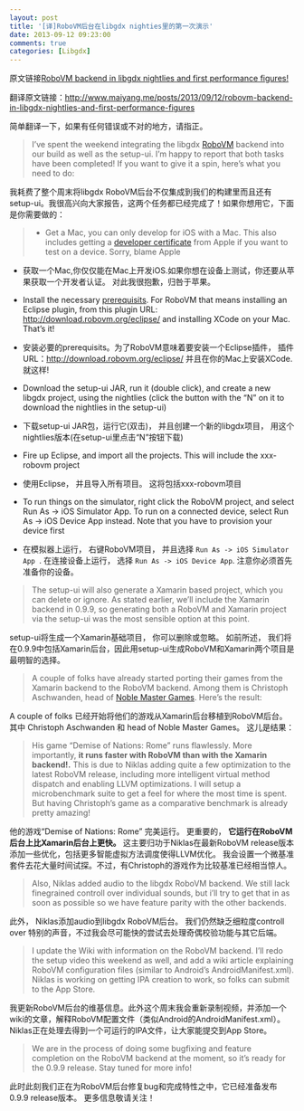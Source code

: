 ```yaml
---
layout: post
title: '[译]RoboVM后台在libgdx nighties里的第一次演示'
date: 2013-09-12 09:23:00
comments: true
categories: [Libgdx]
---
```

原文链接[RoboVM backend in libgdx nightlies and first performance figures!](http://www.badlogicgames.com/wordpress/?p=3161)

翻译原文链接：http://www.maiyang.me/posts/2013/09/12/robovm-backend-in-libgdx-nightlies-and-first-performance-figures

简单翻译一下，如果有任何错误或不对的地方，请指正。

> I’ve spent the weekend integrating the libgdx [RoboVM](http://www.robovm.org/) backend into our build as well as the setup-ui. I’m happy to report that both tasks have been completed! If you want to give it a spin, here’s what you need to do:

我耗费了整个周末将libgdx RoboVM后台不仅集成到我们的构建里而且还有setup-ui。我很高兴向大家报告，这两个任务都已经完成了！如果你想用它，下面是你需要做的：

> - Get a Mac, you can only develop for iOS with a Mac. This also includes getting a [developer certificate](https://developer.apple.com/) from Apple if you want to test on a device. Sorry, blame Apple

- 获取一个Mac,你仅仅能在Mac上开发iOS.如果你想在设备上测试，你还要从苹果获取一个开发者认证。 对此我很抱歉，归咎于苹果。

- Install the necessary [prerequisits](https://code.google.com/p/libgdx/wiki/Prerequisits). For RoboVM that means installing an Eclipse plugin, from this plugin URL: http://download.robovm.org/eclipse/ and installing XCode on your Mac. That’s it!

- 安装必要的prerequisits。为了RoboVM意味着要安装一个Eclipse插件， 插件URL：http://download.robovm.org/eclipse/ 并且在你的Mac上安装XCode. 就这样!

<!--more-->
- Download the setup-ui JAR, run it (double click), and create a new libgdx project, using the nightlies (click the button with the “N” on it to download the nightlies in the setup-ui)

- 下载setup-ui JAR包，运行它(双击)， 并且创建一个新的libgdx项目， 用这个nightlies版本(在setup-ui里点击“N”按钮下载)

- Fire up Eclipse, and import all the projects. This will include the xxx-robovm project

- 使用Eclipse， 并且导入所有项目。 这将包括xxx-robovm项目

- To run things on the simulator, right click the RoboVM project, and select Run As -> iOS Simulator App. To run on a connected device, select Run As -> iOS Device App instead. Note that you have to provision your device first

- 在模拟器上运行， 右键RoboVM项目， 并且选择 `Run As -> iOS Simulator App `. 在连接设备上运行， 选择 `Run As -> iOS Device App`. 注意你必须首先准备你的设备。


> The setup-ui will also generate a Xamarin based project, which you can delete or ignore. As stated earlier, we’ll include the Xamarin backend in 0.9.9, so generating both a RoboVM and Xamarin project via the setup-ui was the most sensible option at this point.

setup-ui将生成一个Xamarin基础项目， 你可以删除或忽略。 如前所述， 我们将在0.9.9中包括Xamarin后台，因此用setup-ui生成RoboVM和Xamarin两个项目是最明智的选择。

> A couple of folks have already started porting their games from the Xamarin backend to the RoboVM backend. Among them is Christoph Aschwanden, head of [Noble Master Games](http://www.noblemaster.com/). Here’s the result:

A couple of folks 已经开始将他们的游戏从Xamarin后台移植到RoboVM后台。 其中 Christoph Aschwanden 和 head of Noble Master Games。 这儿是结果：

> His game “Demise of Nations: Rome” runs flawlessly. More importantly, **it runs faster with RoboVM than with the Xamarin backend!.** This is due to Niklas adding quite a few optimization to the latest RoboVM release, including more intelligent virtual method dispatch and enabling LLVM optimizations. I will setup a microbenchmark suite to get a feel for where the most time is spent. But having Christoph’s game as a comparative benchmark is already pretty amazing!

他的游戏“Demise of Nations: Rome” 完美运行。 更重要的， **它运行在RoboVM后台上比Xamarin后台上更快。** 这主要归功于Niklas在最新RoboVM release版本添加一些优化，包括更多智能虚拟方法调度使得LLVM优化。 我会设置一个微基准套件去花大量时间试探。不过，有Christoph的游戏作为比较基准已经相当惊人。

> Also, Niklas added audio to the libgdx RoboVM backend. We still lack finegrained controll over individual sounds, but i’ll try to get that in as soon as possible so we have feature parity with the other backends.

此外， Niklas添加audio到libgdx RoboVM后台。 我们仍然缺乏细粒度controll over 特别的声音，不过我会尽可能快的尝试去处理奇偶校验功能与其它后端。

> I update the Wiki with information on the RoboVM backend. I’ll redo the setup video this weekend as well, and add a wiki article explaining RoboVM configuration files (similar to Android’s AndroidManifest.xml). Niklas is working on getting IPA creation to work, so folks can submit to the App Store.

我更新RoboVM后台的维基信息。此外这个周末我会重新录制视频，并添加一个wiki的文章，解释RoboVM配置文件（类似Android的AndroidManifest.xml）。Niklas正在处理去得到一个可运行的IPA文件，让大家能提交到App Store。

> We are in the process of doing some bugfixing and feature completion on the RoboVM backend at the moment, so it’s ready for the 0.9.9 release. Stay tuned for more info!

此时此刻我们正在为RoboVM后台修复bug和完成特性之中，它已经准备发布0.9.9 release版本。 
更多信息敬请关注！
